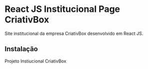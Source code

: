 # React JS Institucional Page CriativBox

Site institucional da empresa CriativBox desenvolvido em React JS.

## Instalação

Projeto Instiucional CriativBox


